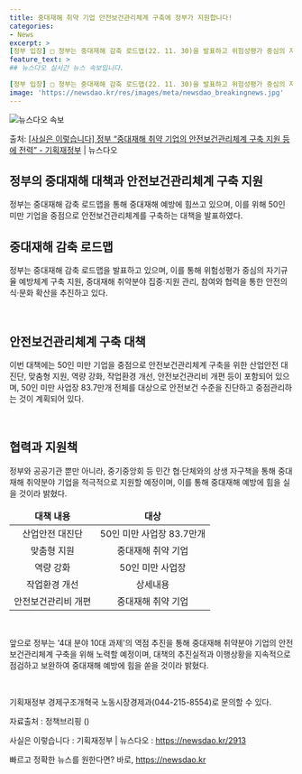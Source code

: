```yaml
---
title: 중대재해 취약 기업 안전보건관리체계 구축에 정부가 지원합니다!
categories:
- News
excerpt: >
[정부 입장] □ 정부는 중대재해 감축 로드맵(22. 11. 30)을 발표하고 위험성평가 중심의 자기규율 예…
feature_text: >
## 뉴스다오 실시간 뉴스 속보입니다.

[정부 입장] □ 정부는 중대재해 감축 로드맵(22. 11. 30)을 발표하고 위험성평가 중심의 자기규율 예…
image: 'https://newsdao.kr/res/images/meta/newsdao_breakingnews.jpg'
---
```


![뉴스다오 속보](https://newsdao.kr/res/images/meta/newsdao_breakingnews.jpg)

<p>출처: <a href="https://newsdao.kr/2913" rel="dofollow">[사실은 이렇습니다] 정부 “중대재해 취약 기업의 안전보건관리체계 구축 지원 등에 전력” - 기획재정부</a> | 뉴스다오</p>

<h2>정부의 중대재해 대책과 안전보건관리체계 구축 지원</h2>

<p data-ke-size="size16">정부는 중대재해 감축 로드맵을 통해 중대재해 예방에 힘쓰고 있으며, 이를 위해 50인 미만 기업을 중점으로 안전보건관리체계를 구축하는 대책을 발표하였다.</p>

<h2 data-ke-size="size26">중대재해 감축 로드맵</h2>

<p data-ke-size="size16">정부는 중대재해 감축 로드맵을 발표하고 있으며, 이를 통해 위험성평가 중심의 자기규율 예방체계 구축 지원, 중대재해 취약분야 집중·지원 관리, 참여와 협력을 통한 안전의식·문화 확산을 추진하고 있다.</p>

<p data-ke-size="size16">&nbsp;</p>

<h2 data-ke-size="size26">안전보건관리체계 구축 대책</h2>

<p data-ke-size="size16">이번 대책에는 50인 미만 기업을 중점으로 안전보건관리체계 구축을 위한 산업안전 대진단, 맞춤형 지원, 역량 강화, 작업환경 개선, 안전보건관리비 개편 등이 포함되어 있으며, 50인 미만 사업장 83.7만개 전체를 대상으로 안전보건 수준을 진단하고 중점관리하는 것이 계획되어 있다.</p>

<p data-ke-size="size16">&nbsp;</p>

<h2 data-ke-size="size26">협력과 지원책</h2>

<p data-ke-size="size16">정부와 공공기관 뿐만 아니라, 중기중앙회 등 민간 협·단체와의 상생 자구책을 통해 중대재해 취약분야 기업을 적극적으로 지원할 예정이며, 이를 통해 중대재해 예방에 힘을 실을 것이라 밝혔다.</p>

<table>
	<thead>
		<tr>
			<td style="text-align: center; height: 17px;"><b>대책 내용</b></td>
			<td style="text-align: center; height: 17px;"><b>대상</b></td>
		</tr>
	</thead>
	<tbody>
		<tr>
			<td style="text-align: center; height: 17px;">산업안전 대진단</td>
			<td style="text-align: center; height: 17px;">50인 미만 사업장 83.7만개</td>
		</tr>
		<tr>
			<td style="text-align: center; height: 17px;">맞춤형 지원</td>
			<td style="text-align: center; height: 17px;">중대재해 취약 기업</td>
		</tr>
		<tr>
			<td style="text-align: center; height: 17px;">역량 강화</td>
			<td style="text-align: center; height: 17px;">50인 미만 사업장</td>
		</tr>
		<tr>
			<td style="text-align: center; height: 17px;">작업환경 개선</td>
			<td style="text-align: center; height: 17px;">상세내용</td>
		</tr>
		<tr>
			<td style="text-align: center; height: 17px;">안전보건관리비 개편</td>
			<td style="text-align: center; height: 17px;">중대재해 취약 기업</td>
		</tr>
	</tbody>
</table>

<p data-ke-size="size16">&nbsp;</p>

<p data-ke-size="size16">앞으로 정부는 '4대 분야 10대 과제'의 역점 추진을 통해 중대재해 취약분야 기업의 안전보건관리체계 구축을 위해 노력할 예정이며, 대책의 추진실적과 이행상황을 지속적으로 점검하고 보완하여 중대재해 예방에 힘을 쏟을 것이라 밝혔다.</p>

<p data-ke-size="size16">&nbsp;</p>

<p data-ke-size="size16">기획재정부 경제구조개혁국 노동시장경제과(044-215-8554)로 문의할 수 있다.</p>

<p data-ke-size="size16">자료출처 : 정책브리핑 ()</p>

<p data-ke-size="size16">사실은 이렇습니다 : 기획재정부 | 뉴스다오 : <a href="https://newsdao.kr/2913">https://newsdao.kr/2913</a></p> 

빠르고 정확한 뉴스를 원한다면? 바로, <a href="https://newsdao.kr" rel="dofollow">https://newsdao.kr</a>


    
